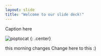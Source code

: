 ```yaml
---
layout: slide
title: "Welcome to our slide deck!"
---
```


Caption here

![poptocat](https://octodex.github.com/images/poptocat.png)
{: .center}

this morning changes
Change here to this :)
